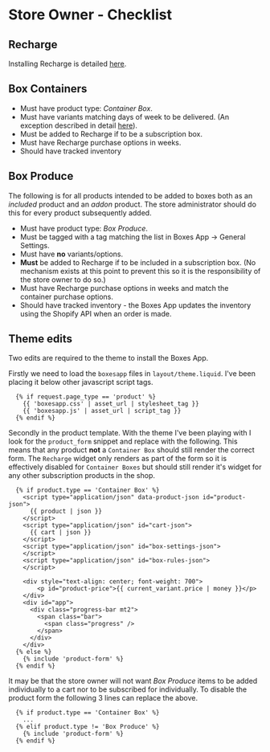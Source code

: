 # Store Owner - Checklist

## Recharge

Installing Recharge is detailed [here](owner-recharge).

## Box Containers

* Must have product type: *Container Box*.
* Must have variants matching days of week to be delivered. (An exception described in detail [here](/owner)).
* Must be added to Recharge if to be a subscription box.
* Must have Recharge purchase options in weeks.
* Should have tracked inventory

## Box Produce

The following is for all products intended to be added to boxes both as an
*included* product and an *addon* product. The store administrator should do
this for every product subsequently added.

* Must have product type: *Box Produce*.
* Must be tagged with a tag matching the list in Boxes App -> General Settings.
* Must have **no** variants/options.
* **Must** be added to Recharge if to be included in a subscription box. (No mechanism exists at this point to prevent this so it is the responsibility of the store owner to do so.)
* Must have Recharge purchase options in weeks and match the container purchase options.
* Should have tracked inventory - the Boxes App updates the inventory using the Shopify API when an order is made.

## Theme edits

Two edits are required to the theme to install the Boxes App.

Firstly we need to load the `boxesapp` files in `layout/theme.liquid`. I've
been placing it below other javascript script tags.

```django
  {% if request.page_type == 'product' %}
    {{ 'boxesapp.css' | asset_url | stylesheet_tag }}
    {{ 'boxesapp.js' | asset_url | script_tag }}
  {% endif %}
```

Secondly in the product template. With the theme I've been playing with I look
for the `product_form` snippet and replace with the following. This means that
any product **not** a `Container Box` should still render the correct form. The
`Recharge` widget only renders as part of the form so it is effectively
disabled for `Container Boxes` but should still render it's widget for any
other subscription products in the shop.

```django
  {% if product.type == 'Container Box' %}
    <script type="application/json" data-product-json id="product-json">
      {{ product | json }}
    </script>
    <script type="application/json" id="cart-json">
      {{ cart | json }}
    </script>
    <script type="application/json" id="box-settings-json">
    </script>
    <script type="application/json" id="box-rules-json">
    </script>

    <div style="text-align: center; font-weight: 700">
        <p id="product-price">{{ current_variant.price | money }}</p>
    </div>
    <div id="app">
      <div class="progress-bar mt2">
        <span class="bar">
          <span class="progress" />
        </span>
      </div>
    </div>
  {% else %}
    {% include 'product-form' %}
  {% endif %}
```

It may be that the store owner will not want *Box Produce* items to be added
individually to a cart nor to be subscribed for individually. To disable the
product form the following 3 lines can replace the above.

```django
  {% if product.type == 'Container Box' %}
    ...
  {% elif product.type != 'Box Produce' %}
    {% include 'product-form' %}
  {% endif %}
```


